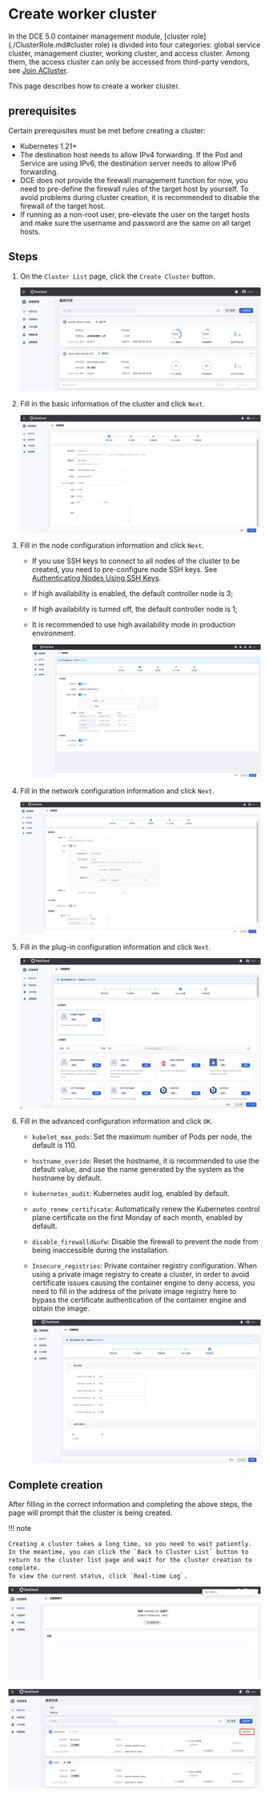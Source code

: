 # Create worker cluster

In the DCE 5.0 container management module, [cluster role] (./ClusterRole.md#cluster role) is divided into four categories: global service cluster, management cluster, working cluster, and access cluster. Among them, the access cluster can only be accessed from third-party vendors, see [Join ACluster](JoinACluster.md).

This page describes how to create a worker cluster.

## prerequisites

Certain prerequisites must be met before creating a cluster:

- Kubernetes 1.21+
- The destination host needs to allow IPv4 forwarding. If the Pod and Service are using IPv6, the destination server needs to allow IPv6 forwarding.
- DCE does not provide the firewall management function for now, you need to pre-define the firewall rules of the target host by yourself. To avoid problems during cluster creation, it is recommended to disable the firewall of the target host.
- If running as a non-root user, pre-elevate the user on the target hosts and make sure the username and password are the same on all target hosts.

## Steps

1. On the `Cluster List` page, click the `Create Cluster` button.

    ![Create cluster button](../../images/createcluster.png)

2. Fill in the basic information of the cluster and click `Next`.

    ![Fill in basic information](../../images/createcluster01.png)

3. Fill in the node configuration information and click `Next`.

    - If you use SSH keys to connect to all nodes of the cluster to be created, you need to pre-configure node SSH keys. See [Authenticating Nodes Using SSH Keys](../Nodes/NodeConfig.md).
    - If high availability is enabled, the default controller node is 3;
    - If high availability is turned off, the default controller node is 1;
    - It is recommended to use high availability mode in production environment.

        ![Fill in basic information](../../images/createcluster02.png)

4. Fill in the network configuration information and click `Next`.

    ![Fill in the network configuration information](../../images/createcluster03.png)

5. Fill in the plug-in configuration information and click `Next`.

    ![Fill in the plug-in configuration information](../../images/createcluster04.png)

6. Fill in the advanced configuration information and click `OK`.

    - `kubelet_max_pods`: Set the maximum number of Pods per node, the default is 110.
    - `hostname_overide`: Reset the hostname, it is recommended to use the default value, and use the name generated by the system as the hostname by default.
    - `kubernetes_audit`: Kubernetes audit log, enabled by default.
    - `auto_renew_certificate`: Automatically renew the Kubernetes control plane certificate on the first Monday of each month, enabled by default.
    - `disable_firewalld&ufw`: Disable the firewall to prevent the node from being inaccessible during the installation.
    - `Insecure_registries`: Private container registry configuration. When using a private image registry to create a cluster, in order to avoid certificate issues causing the container engine to deny access, you need to fill in the address of the private image registry here to bypass the certificate authentication of the container engine and obtain the image.

        ![Fill in advanced configuration information](../../images/createcluster05.png)

## Complete creation

After filling in the correct information and completing the above steps, the page will prompt that the cluster is being created.

!!! note

    Creating a cluster takes a long time, so you need to wait patiently. In the meantime, you can click the `Back to Cluster List` button to return to the cluster list page and wait for the cluster creation to complete.
    To view the current status, click `Real-time Log`.

![created successfully](../../images/createcluster06.png)

![View real-time log](../../images/createcluster07.png)